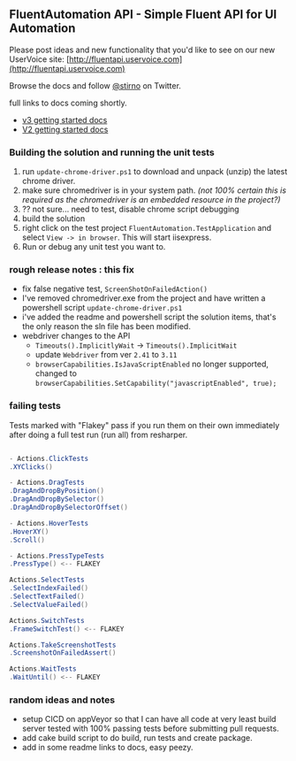 ## FluentAutomation API - Simple Fluent API for UI Automation

Please post ideas and new functionality that you'd like to see on our new UserVoice site: [http://fluentapi.uservoice.com](http://fluentapi.uservoice.com)

Browse the docs and follow [@stirno](http://twitter.com/intent/user?screen_name=stirno) on Twitter.

full links to docs coming shortly. 

* [v3 getting started docs](/docs/v3/getting-started.md) 
* [V2 getting started docs](/docs/v2/getting-started.md) 

### Building the solution and running the unit tests

1. run `update-chrome-driver.ps1` to download and unpack (unzip) the latest chrome driver.
1. make sure chromedriver is in your system path. *(not 100% certain this is required as the chromedriver is an embedded resource in the project?)*
1. ?? not sure... need to test, disable chrome script debugging
1. build the solution
1. right click on the test project `FluentAutomation.TestApplication` and select `View -> in browser`. This will start iisexpress.
1. Run or debug any unit test you want to.

### rough release notes : this fix

- fix false negative test, `ScreenShotOnFailedAction()`
- I've removed chromedriver.exe from the project and have written a powershell script `update-chrome-driver.ps1`
- i've added the readme and powershell script the solution items, that's the only reason the sln file has been modified.
- webdriver changes to the API 
  * `Timeouts().ImplicitlyWait` -> `Timeouts().ImplicitWait`
  * update `Webdriver` from ver `2.41` to `3.11`
  * `browserCapabilities.IsJavaScriptEnabled` no longer supported, changed to `browserCapabilities.SetCapability("javascriptEnabled", true);`

### failing tests

Tests marked with "Flakey" pass if you run them on their own immediately after doing a full test run (run all) from resharper.

```csharp

- Actions.ClickTests
.XYClicks()

- Actions.DragTests
.DragAndDropByPosition()
.DragAndDropBySelector()
.DragAndDropBySelectorOffset()

- Actions.HoverTests
.HoverXY()
.Scroll()

- Actions.PressTypeTests
.PressType() <-- FLAKEY

Actions.SelectTests
.SelectIndexFailed()
.SelectTextFailed()
.SelectValueFailed()

Actions.SwitchTests
.FrameSwitchTest() <-- FLAKEY

Actions.TakeScreenshotTests
.ScreenshotOnFailedAssert()

Actions.WaitTests
.WaitUntil() <-- FLAKEY

```

### random ideas and notes

- setup CICD on appVeyor so that I can have all code at very least build server tested with 100% passing tests before submitting pull requests.
- add cake build script to do build, run tests and create package.
- add in some readme links to docs, easy peezy.